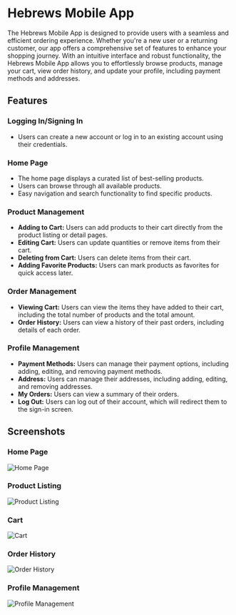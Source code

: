 # Hebrews Mobile App

The Hebrews Mobile App is designed to provide users with a seamless and efficient ordering experience. Whether you're a new user or a returning customer, our app offers a comprehensive set of features to enhance your shopping journey. With an intuitive interface and robust functionality, the Hebrews Mobile App allows you to effortlessly browse products, manage your cart, view order history, and update your profile, including payment methods and addresses.

## Features

### Logging In/Signing In
- Users can create a new account or log in to an existing account using their credentials.

### Home Page
- The home page displays a curated list of best-selling products.
- Users can browse through all available products.
- Easy navigation and search functionality to find specific products.

### Product Management
- **Adding to Cart:** Users can add products to their cart directly from the product listing or detail pages.
- **Editing Cart:** Users can update quantities or remove items from their cart.
- **Deleting from Cart:** Users can delete items from their cart.
- **Adding Favorite Products:** Users can mark products as favorites for quick access later.

### Order Management
- **Viewing Cart:** Users can view the items they have added to their cart, including the total number of products and the total amount.
- **Order History:** Users can view a history of their past orders, including details of each order.

### Profile Management
- **Payment Methods:** Users can manage their payment options, including adding, editing, and removing payment methods.
- **Address:** Users can manage their addresses, including adding, editing, and removing addresses.
- **My Orders:** Users can view a summary of their orders.
- **Log Out:** Users can log out of their account, which will redirect them to the sign-in screen.

## Screenshots

### Home Page
![Home Page](https://drive.google.com/file/d/1Ysf0Xpeq6Gp5B6KD2aMdyJ34cT56Jw-M/view?usp=drive_link/he_brew/log_in.jfif)

### Product Listing
![Product Listing](https://i.imgur.com/product_listing_image.png)

### Cart
![Cart](https://i.imgur.com/cart_image.png)

### Order History
![Order History](https://i.imgur.com/order_history_image.png)

### Profile Management
![Profile Management](https://i.imgur.com/profile_management_image.png)

